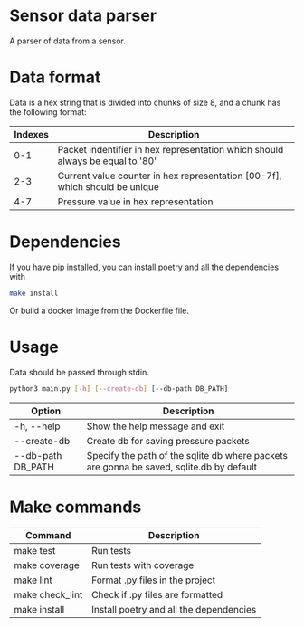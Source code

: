 # Sensor data parser
A parser of data from a sensor.
# Data format
Data is a hex string that is divided into chunks of size 8, and a chunk has the following format:

| Indexes       | Description                                                                   |
|---------------|-------------------------------------------------------------------------------|
| 0-1           | Packet indentifier in hex representation which should always be equal to '80' |
| 2-3     | Current value counter in hex representation [00-7f], which should be unique   |
| 4-7 | Pressure value in hex representation                                          |

# Dependencies
If you have pip installed, you can install poetry and all the dependencies with
```sh
make install
```
Or build a docker image from the Dockerfile file. 

# Usage
Data should be passed through stdin.
```sh
python3 main.py [-h] [--create-db] [--db-path DB_PATH]
```
| Option | Description                           |
| - |---------------------------------------|
| -h, --help | Show the help message and exit        |
| --create-db | Create db for saving pressure packets |
| --db-path DB_PATH | Specify the path of the sqlite db where packets are gonna be saved, sqlite.db by default |
# Make commands
| Command   | Description |
|-----------| - |
| make test | Run tests |
| make coverage | Run tests with coverage |
| make lint | Format .py files in the project |
| make check_lint | Check if .py files are formatted |
| make install | Install poetry and all the dependencies |